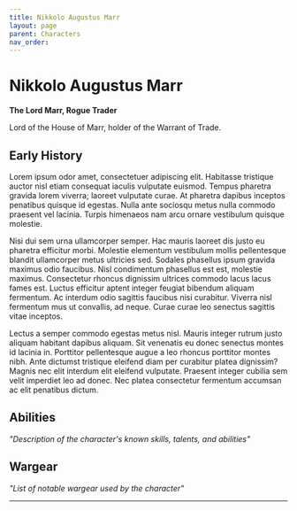 ```yaml
---
title: Nikkolo Augustus Marr
layout: page
parent: Characters
nav_order: 
---
```

# Nikkolo Augustus Marr
**The Lord Marr, Rogue Trader**  

Lord of the House of Marr, holder of the Warrant of Trade.

## Early History
Lorem ipsum odor amet, consectetuer adipiscing elit. Habitasse tristique auctor nisl etiam consequat iaculis vulputate euismod. Tempus pharetra gravida lorem viverra; laoreet vulputate curae. At pharetra dapibus inceptos penatibus quisque id egestas. Nulla ante sociosqu metus nulla commodo praesent vel lacinia. Turpis himenaeos nam arcu ornare vestibulum quisque molestie.

Nisi dui sem urna ullamcorper semper. Hac mauris laoreet dis justo eu pharetra efficitur morbi. Molestie elementum vestibulum mollis pellentesque blandit ullamcorper metus ultricies sed. Sodales phasellus ipsum gravida maximus odio faucibus. Nisl condimentum phasellus est est, molestie maximus. Consectetur rhoncus dignissim ultrices commodo lacus lacus fames est. Luctus efficitur aptent integer feugiat bibendum aliquam fermentum. Ac interdum odio sagittis faucibus nisi curabitur. Viverra nisl fermentum mus ut convallis, ad neque. Curae curae leo senectus sagittis vitae inceptos.

Lectus a semper commodo egestas metus nisl. Mauris integer rutrum justo aliquam habitant dapibus aliquam. Sit venenatis eu donec senectus montes id lacinia in. Porttitor pellentesque augue a leo rhoncus porttitor montes nibh. Ante dictumst tristique eleifend diam per curabitur platea dignissim? Magnis nec elit interdum elit eleifend vulputate. Praesent integer cubilia sem velit imperdiet leo ad donec. Nec platea consectetur fermentum accumsan ac elit penatibus dictum.

## Abilities
*"Description of the character's known skills, talents, and abilities"*

## Wargear
*"List of notable wargear used by the character"*

----
